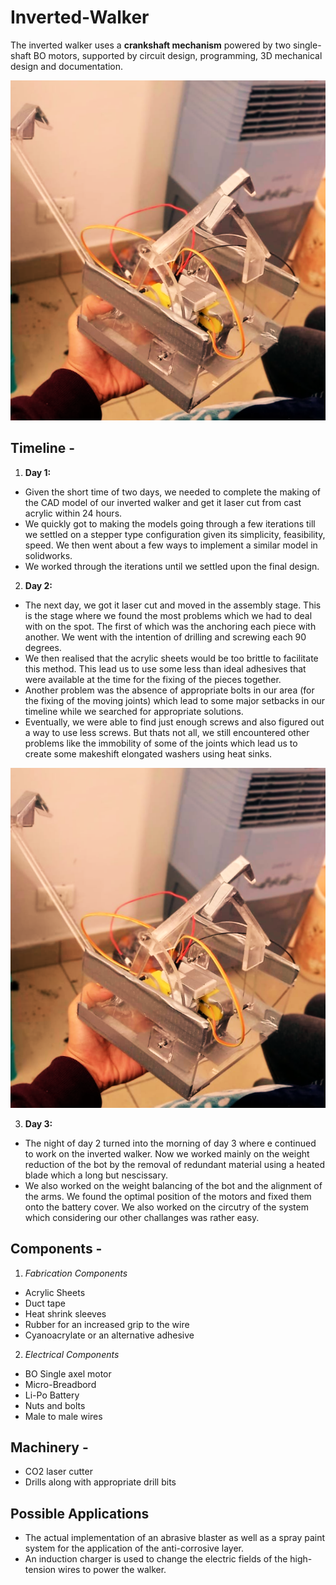 # Inverted-Walker
The inverted walker uses a **crankshaft mechanism** powered by two single-shaft BO motors, supported by circuit design, programming, 3D mechanical design and documentation.

![image alt](https://github.com/harshitkalra03/Inverted-Walker/blob/f6aedaf32aba262bfa774577ba54799a4aca6c15/Prototype_Image.png)

## Timeline - 
1. **Day 1:**
- Given the short time of two days, we needed to complete the making of the CAD model of our inverted walker and get it laser cut from cast acrylic within 24 hours.
- We quickly got to making the models going through a few iterations till we settled on a stepper type configuration given its simplicity, feasibility, speed. We then went about a few ways to implement a similar model in solidworks.
- We worked through the iterations until we settled upon the final design.

2. **Day 2:**
- The next day, we got it laser cut and moved in the assembly stage. This is the stage where we found the most problems which we had to deal with on the spot. The first of which was the anchoring each piece with another. We went with the intention of drilling and screwing each 90 degrees.
- We then realised that the acrylic sheets would be too brittle to facilitate this method. This lead us to use some less than ideal adhesives that were available at the time for the fixing of the pieces together.
- Another problem was the absence of appropriate bolts in our area (for the fixing of the moving joints) which lead to some major setbacks in our timeline while we searched for appropriate solutions.
- Eventually, we were able to find just enough screws and also figured out a way to use less screws. But thats not all, we still encountered other problems like the immobility of some of the joints which lead us to create some makeshift elongated washers using heat sinks.

![image alt](https://github.com/harshitkalra03/Inverted-Walker/blob/f6aedaf32aba262bfa774577ba54799a4aca6c15/Prototype_Image.png)

3. **Day 3:**
- The night of day 2 turned into the morning of day 3 where e continued to work on the inverted walker. Now we worked mainly on the weight reduction of the bot by the removal of redundant material using a heated blade which a long but nescissary.
- We also worked on the weight balancing of the bot and the alignment of the arms. We found the optimal position of the motors and fixed them onto the battery cover. We also worked on the circutry of the system which considering our other challanges was rather easy. 


## Components -
1. *Fabrication Components*
  - Acrylic Sheets
  - Duct tape
  - Heat shrink sleeves
  - Rubber for an increased grip to the wire
  - Cyanoacrylate or an alternative adhesive
    
2. *Electrical Components*
  - BO Single axel motor
  - Micro-Breadbord
  - Li-Po Battery
  - Nuts and bolts
  - Male to male wires

## Machinery - 
  - CO2 laser cutter
  - Drills along with appropriate drill bits

## Possible Applications  
  - The actual implementation of an abrasive blaster as well as a spray paint system for the application of the anti-corrosive layer.
  - An induction charger is used to change the electric fields of the high-tension wires to power the walker.
